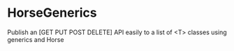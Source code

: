 # HorseGenerics
 Publish an [GET PUT POST DELETE] API easily to a list of &lt;T> classes using generics and Horse
